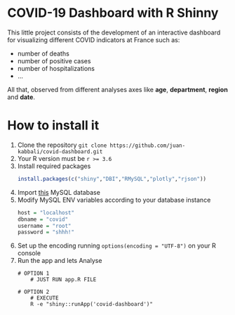 # COVID-19 Dashboard with R Shinny 
This little project consists of the development of an interactive dashboard for visualizing different COVID indicators
at France such as:
* number of deaths
* number of positive cases
* number of hospitalizations
* ...

All that, observed from different analyses axes like **age**, **department**, **region** and **date**.

# How to install it
1. Clone the repository ``git clone https://github.com/juan-kabbali/covid-dashboard.git``
2. Your R version must be ``r >= 3.6``
3. Install required packages
    ```r
    install.packages(c("shiny","DBI","RMySQL","plotly","rjson"))
    ```
4. Import [this](data/MySQL_db_dump.sql) MySQL database
5. Modify MySQL ENV variables according to your database instance
    ```r
    host = "localhost"
    dbname = "covid"
    username = "root"
    password = "shhh!"
    ```
6. Set up the encoding running ``options(encoding = "UTF-8")`` on your R console 
7. Run the app and lets Analyse
    ```shell
    # OPTION 1
        # JUST RUN app.R FILE
    
    # OPTION 2
        # EXECUTE
        R -e "shiny::runApp('covid-dashboard')"
    ````
